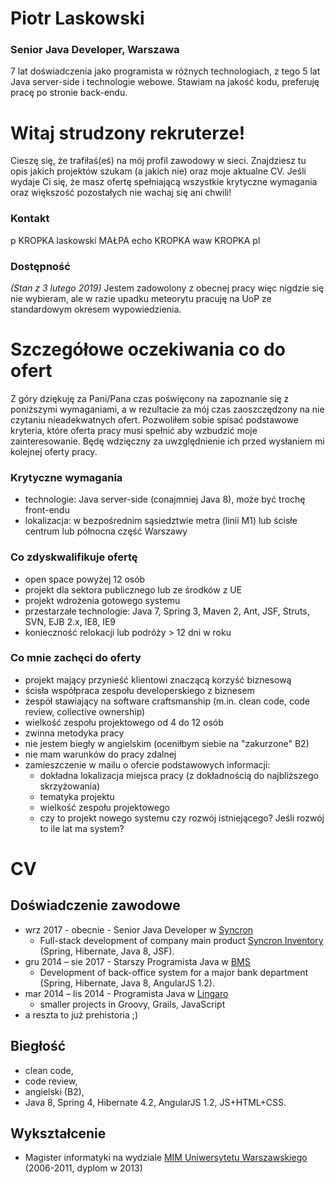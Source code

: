 # Piotr Laskowski

### Senior Java Developer, Warszawa

7 lat doświadczenia jako programista w różnych technologiach, z tego 5 lat Java server-side i technologie webowe. Stawiam na jakość kodu, preferuję pracę po stronie back-endu.

# Witaj strudzony rekruterze!
Cieszę się, że trafiłaś(eś) na mój profil zawodowy w sieci. Znajdziesz tu opis jakich projektów szukam (a jakich nie) oraz moje aktualne CV. Jeśli wydaje Ci się, że masz ofertę spełniającą wszystkie krytyczne wymagania oraz większość pozostałych nie wachaj się ani chwili!

### Kontakt
p KROPKA laskowski MAŁPA echo KROPKA waw KROPKA pl

### Dostępność
*(Stan z 3 lutego 2019)* Jestem zadowolony z obecnej pracy więc nigdzie się nie wybieram, ale w razie upadku meteorytu pracuję na UoP ze standardowym okresem wypowiedzienia.

# Szczegółowe oczekiwania co do ofert
Z góry dziękuję za Pani/Pana czas poświęcony na zapoznanie się z poniższymi wymaganiami, a w rezultacie za mój czas zaoszczędzony na nie czytaniu nieadekwatnych ofert.
Pozwoliłem sobie spisać podstawowe kryteria, które oferta pracy musi spełnić aby wzbudzić moje zainteresowanie. Będę wdzięczny za uwzględnienie ich przed wysłaniem mi kolejnej oferty pracy.

### Krytyczne wymagania
- technologie: Java server-side (conajmniej Java 8), może być trochę front-endu
- lokalizacja: w bezpośrednim sąsiedztwie metra (linii M1) lub ścisłe centrum lub północna część Warszawy

### Co zdyskwalifikuje ofertę
- open space powyżej 12 osób
- projekt dla sektora publicznego lub ze środków z UE
- projekt wdrożenia gotowego systemu
- przestarzałe technologie: Java 7, Spring 3, Maven 2, Ant, JSF, Struts, SVN, EJB 2.x, IE8, IE9
- konieczność relokacji lub podróży > 12 dni w roku

### Co mnie zachęci do oferty
- projekt mający przynieść klientowi znaczącą korzyść biznesową
- ścisła współpraca zespołu developerskiego z biznesem
- zespół stawiający na software craftsmanship (m.in. clean code, code review, collective ownership)
- wielkość zespołu projektowego od 4 do 12 osób
- zwinna metodyka pracy
- nie jestem biegły w angielskim (oceniłbym siebie na "zakurzone" B2)
- nie mam warunków do pracy zdalnej
- zamieszczenie w mailu o ofercie podstawowych informacji:
  - dokładna lokalizacja miejsca pracy (z dokładnością do najbliższego skrzyżowania)
  - tematyka projektu
  - wielkość zespołu projektowego 
  - czy to projekt nowego systemu czy rozwój istniejącego? Jeśli rozwój to ile lat ma system?
  
# CV
  
## Doświadczenie zawodowe
- wrz 2017 - obecnie - Senior Java Developer w [Syncron](https://www.syncron.com/)
  - Full-stack development of company main product [Syncron Inventory](https://www.syncron.com/solutions/inventory-management/) (Spring, Hibernate, Java 8, JSF).
- gru 2014 – sie 2017 - Starszy Programista Java w [BMS](https://bms.com.pl/)
  - Development of back-office system for a major bank department (Spring, Hibernate, Java 8, AngularJS 1.2).
- mar 2014 – lis 2014 - Programista Java w [Lingaro](https://lingarogroup.com/)
  - smaller projects in Groovy, Grails, JavaScript
- a reszta to już prehistoria ;)

## Biegłość
- clean code,
- code review, 
- angielski (B2),
- Java 8, Spring 4, Hibernate 4.2, AngularJS 1.2, JS+HTML+CSS.

## Wykształcenie
- Magister informatyki na wydziale [MIM Uniwersytetu Warszawskiego](https://www.mimuw.edu.pl/) (2006-2011, dyplom w 2013)
